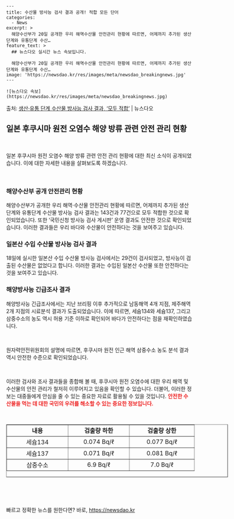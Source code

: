     ---
    title: 수산물 방사능 검사 결과 공개! 적합 모든 단어
    categories:
      - News
    excerpt: >
      해양수산부가 20일 공개한 우리 해역수산물 안전관리 현황에 따르면, 어제까지 추가된 생산단계와 유통단계 수산…
    feature_text: >
      ## 뉴스다오 실시간 뉴스 속보입니다.
    
      해양수산부가 20일 공개한 우리 해역수산물 안전관리 현황에 따르면, 어제까지 추가된 생산단계와 유통단계 수산…
    image: 'https://newsdao.kr/res/images/meta/newsdao_breakingnews.jpg'
    ---
    
    ![뉴스다오 속보](https://newsdao.kr/res/images/meta/newsdao_breakingnews.jpg)

<p>출처: <a href="https://newsdao.kr/2841" rel="dofollow">생산·유통 단계 수산물 방사능 검사 결과, ‘모두 적합’</a> | 뉴스다오</p>

<h2 data-ke-size="size26">일본 후쿠시마 원전 오염수 해양 방류 관련 안전 관리 현황</h2>
<p data-ke-size="size16">&nbsp;</p>
일본 후쿠시마 원전 오염수 해양 방류 관련 안전 관리 현황에 대한 최신 소식이 공개되었습니다. 이에 대한 자세한 내용을 살펴보도록 하겠습니다.
<p data-ke-size="size16">&nbsp;</p>

<h3>해양수산부 공개 안전관리 현황</h3>
<p data-ke-size="size16">해양수산부가 공개한 우리 해역·수산물 안전관리 현황에 따르면, 어제까지 추가된 생산단계와 유통단계 수산물 방사능 검사 결과는 143건과 77건으로 모두 적합한 것으로 확인되었습니다. 또한 ‘국민신청 방사능 검사 게시판’ 운영 결과도 안전한 것으로 확인되었습니다. 이러한 결과들은 우리 바다와 수산물이 안전하다는 것을 보여주고 있습니다.</p>

<h3>일본산 수입 수산물 방사능 검사 결과</h3>
<p data-ke-size="size16">18일에 실시한 일본산 수입 수산물 방사능 검사에서는 29건이 검사되었고, 방사능이 검출된 수산물은 없었다고 합니다. 이러한 결과는 수입된 일본산 수산물 또한 안전하다는 것을 보여주고 있습니다.</p>

<h3>해양방사능 긴급조사 결과</h3>
<p data-ke-size="size16">해양방사능 긴급조사에서는 지난 브리핑 이후 추가적으로 남동해역 4개 지점, 제주해역 2개 지점의 시료분석 결과가 도출되었습니다. 이에 따르면, 세슘134와 세슘137, 그리고 삼중수소의 농도 역시 허용 기준 이하로 확인되어 바다가 안전하다는 점을 재확인하였습니다.</p>
<p data-ke-size="size16">&nbsp;</p>
원자력안전위원회의 설명에 따르면, 후쿠시마 원전 인근 해역 삼중수소 농도 분석 결과 역시 안전한 수준으로 확인되었습니다.
<p data-ke-size="size16">&nbsp;</p>

이러한 검사와 조사 결과들을 종합해 볼 때, 후쿠시마 원전 오염수에 대한 우리 해역 및 수산물의 안전 관리가 철저히 이루어지고 있음을 확인할 수 있습니다. 더불어, 이러한 정보는 대중들에게 안심을 줄 수 있는 중요한 자료로 활용될 수 있을 것입니다. <b><span style="color: #ee2323;">안전한 수산물을 먹는 데 대한 국민의 우려를 해소할 수 있는 중요한 정보입니다.</span></b> 
<p data-ke-size="size16">&nbsp;</p>

<table style="width: 600px; height: 143px;" border="1">
<tbody>
<tr>
<td style="width: 149px; text-align: center; height: 17px;"><b>내용</b></td>
<td style="width: 149px; text-align: center; height: 17px;"><b>검출량 하한</b></td>
<td style="width: 159px; text-align: center; height: 17px;"><b>검출량 상한</b></td>
</tr>
<tr>
<td style="text-align: center; height: 17px;">세슘134</td>
<td style="text-align: center; height: 17px;">0.074 Bq/ℓ</td>
<td style="text-align: center; height: 17px;">0.077 Bq/ℓ</td>
</tr>
<tr>
<td style="text-align: center; height: 17px;">세슘137</td>
<td style="text-align: center; height: 17px;">0.071 Bq/ℓ</td>
<td style="text-align: center; height: 17px;">0.081 Bq/ℓ</td>
</tr>
<tr>
<td style="text-align: center; height: 17px;">삼중수소</td>
<td style="text-align: center; height: 17px;">6.9 Bq/ℓ</td>
<td style="text-align: center; height: 17px;">7.0 Bq/ℓ</td>
</tr>
</tbody>
</table>
<p data-ke-size="size16">&nbsp;</p>
<p data-ke-size="size16">&nbsp;</p> 

빠르고 정확한 뉴스를 원한다면? 바로, <a href="https://newsdao.kr" rel="dofollow">https://newsdao.kr</a>


    
